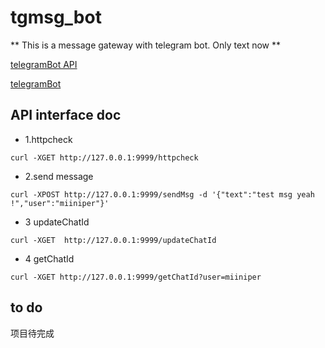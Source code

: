 # tgmsg_bot

** This is a message gateway with telegram bot. Only text now  **

[telegramBot API](https://core.telegram.org/bots/api)

[telegramBot](https://core.telegram.org/bots)


##  API interface doc

- 1.httpcheck 

`curl -XGET http://127.0.0.1:9999/httpcheck`

- 2.send message

`curl -XPOST http://127.0.0.1:9999/sendMsg -d '{"text":"test msg yeah !","user":"miiniper"}'`

- 3 updateChatId

`curl -XGET  http://127.0.0.1:9999/updateChatId`

- 4 getChatId 

`curl -XGET http://127.0.0.1:9999/getChatId?user=miiniper`






## to do 
项目待完成
